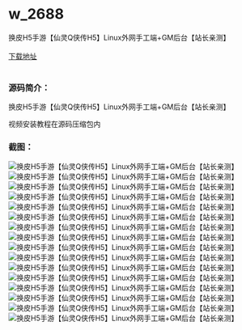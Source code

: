 # w_2688
换皮H5手游【仙灵Q侠传H5】Linux外网手工端+GM后台【站长亲测】
<br/></br>
[下载地址](https://www.uuid2.com/2688.html "下载地址")
<br/></br>
<h3>源码简介：</h3>
<p>换皮H5手游【仙灵Q侠传H5】Linux外网手工端+GM后台【站长亲测】<p>
<p>视频安装教程在源码压缩包内<p>
<h3>截图：</h3>
<img src="https://www.uuid2.com/wp-content/uploads/img/202111/58c87dd618.png" alt="换皮H5手游【仙灵Q侠传H5】Linux外网手工端+GM后台【站长亲测】"><img src="https://www.uuid2.com/wp-content/uploads/img/202111/2b78d2b666.png" alt="换皮H5手游【仙灵Q侠传H5】Linux外网手工端+GM后台【站长亲测】"><img src="https://www.uuid2.com/wp-content/uploads/img/202111/78ae723882.png" alt="换皮H5手游【仙灵Q侠传H5】Linux外网手工端+GM后台【站长亲测】"><img src="https://www.uuid2.com/wp-content/uploads/img/202111/f32be4a628.png" alt="换皮H5手游【仙灵Q侠传H5】Linux外网手工端+GM后台【站长亲测】"><img src="https://www.uuid2.com/wp-content/uploads/img/202111/d04e51e331.png" alt="换皮H5手游【仙灵Q侠传H5】Linux外网手工端+GM后台【站长亲测】"><img src="https://www.uuid2.com/wp-content/uploads/img/202111/6744540791.png" alt="换皮H5手游【仙灵Q侠传H5】Linux外网手工端+GM后台【站长亲测】"><img src="https://www.uuid2.com/wp-content/uploads/img/202111/237adb1203.png" alt="换皮H5手游【仙灵Q侠传H5】Linux外网手工端+GM后台【站长亲测】"><img src="https://www.uuid2.com/wp-content/uploads/img/202111/85590c7340.png" alt="换皮H5手游【仙灵Q侠传H5】Linux外网手工端+GM后台【站长亲测】"><img src="https://www.uuid2.com/wp-content/uploads/img/202111/d64e4cd183.png" alt="换皮H5手游【仙灵Q侠传H5】Linux外网手工端+GM后台【站长亲测】"><img src="https://www.uuid2.com/wp-content/uploads/img/202111/ba88a18873.png" alt="换皮H5手游【仙灵Q侠传H5】Linux外网手工端+GM后台【站长亲测】"><img src="https://www.uuid2.com/wp-content/uploads/img/202111/1634337648.png" alt="换皮H5手游【仙灵Q侠传H5】Linux外网手工端+GM后台【站长亲测】"><img src="https://www.uuid2.com/wp-content/uploads/img/202111/5c7f9e2679.png" alt="换皮H5手游【仙灵Q侠传H5】Linux外网手工端+GM后台【站长亲测】"><img src="https://www.uuid2.com/wp-content/uploads/img/202111/cc398df225.png" alt="换皮H5手游【仙灵Q侠传H5】Linux外网手工端+GM后台【站长亲测】"><img src="https://www.uuid2.com/wp-content/uploads/img/202111/6ec3a9b777.png" alt="换皮H5手游【仙灵Q侠传H5】Linux外网手工端+GM后台【站长亲测】"><img src="https://www.uuid2.com/wp-content/uploads/img/202111/8ec808e915.png" alt="换皮H5手游【仙灵Q侠传H5】Linux外网手工端+GM后台【站长亲测】"><img src="https://www.uuid2.com/wp-content/uploads/img/202111/8e3551c256.png" alt="换皮H5手游【仙灵Q侠传H5】Linux外网手工端+GM后台【站长亲测】">
